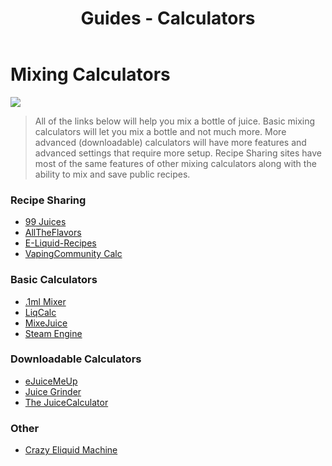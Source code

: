 ﻿---
path: '/guides/calculators'
slug: 'calculators'
title: 'Guides - Calculators'
---

# Mixing Calculators

![](https://juicebook.net/wp-content/uploads/2020/01/samplemix.gif)

> All of the links below will help you mix a bottle of juice. Basic mixing calculators will let you mix a bottle and not much more. More advanced (downloadable) calculators will have more features and advanced settings that require more setup. Recipe Sharing sites have most of the same features of other mixing calculators along with the ability to mix and save public recipes.

### Recipe Sharing

-   [99 Juices](https://www.99juices.com/)
-   [AllTheFlavors](https://alltheflavors.com/)
-   [E-Liquid-Recipes](http://www.e-liquid-recipes.com/)
-   [VapingCommunity Calc](https://vccalc.vapingcommunity.co.uk/)

### Basic Calculators

-   [.1ml Mixer](http://dot1ml.com/mixer)
-   [LiqCalc](https://en.liqcalc.com/)
-   [MixeJuice](http://www.mixejuice.com/)
-   [Steam Engine](https://www.steam-engine.org/juice.html)

### Downloadable Calculators

-   [eJuiceMeUp](http://ejuice.breaktru.com/)
-   [Juice Grinder](http://www.thejuicegrinder.com/index.html)
-   [The JuiceCalculator](http://diyjuicecalculator.com/)

### Other

-   [Crazy Eliquid Machine](https://www.crazyeliquidmachine.com/index.php)
